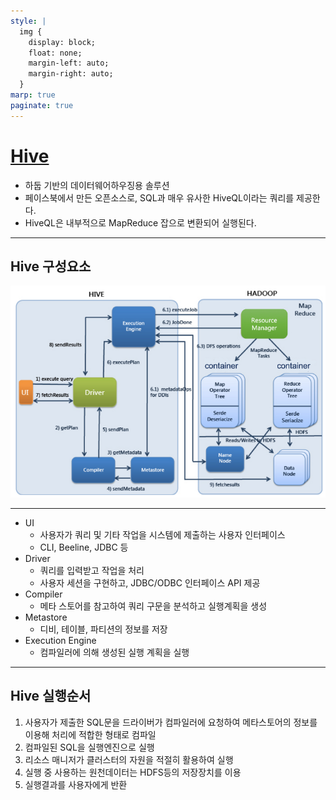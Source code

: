```yaml
---
style: |
  img {
    display: block;
    float: none;
    margin-left: auto;
    margin-right: auto;
  }
marp: true
paginate: true
---
```

# [Hive](https://spidyweb.tistory.com/238)
- 하둡 기반의 데이터웨어하우징용 솔루션 
- 페이스북에서 만든 오픈소스로, SQL과 매우 유사한 HiveQL이라는 쿼리를 제공한다. 
- HiveQL은 내부적으로 MapReduce 잡으로 변환되어 실행된다.

---
## Hive 구성요소 
![Alt text](./img/hive/image.png)

---
- UI
    - 사용자가 쿼리 및 기타 작업을 시스템에 제출하는 사용자 인터페이스
    - CLI, Beeline, JDBC 등
- Driver
    - 쿼리를 입력받고 작업을 처리
    - 사용자 세션을 구현하고, JDBC/ODBC 인터페이스 API 제공
- Compiler
    - 메타 스토어를 참고하여 쿼리 구문을 분석하고 실행계획을 생성
- Metastore
    - 디비, 테이블, 파티션의 정보를 저장
- Execution Engine
    - 컴파일러에 의해 생성된 실행 계획을 실행
---
## Hive 실행순서 
1. 사용자가 제출한 SQL문을 드라이버가 컴파일러에 요청하여 메타스토어의 정보를 이용해 처리에 적합한 형태로 컴파일
2. 컴파일된 SQL을 실행엔진으로 실행
3. 리소스 매니저가 클러스터의 자원을 적절히 활용하여 실행
4. 실행 중 사용하는 원천데이터는 HDFS등의 저장장치를 이용
5. 실행결과를 사용자에게 반환



